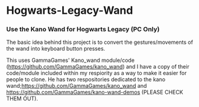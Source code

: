 # Hogwarts-Legacy-Wand
### Use the Kano Wand for Hogwarts Legacy (PC Only)

The basic idea behind this project is to convert the gestures/movements of the wand into keyboard button presses.

This uses GammaGames' Kano_wand module/code (https://github.com/GammaGames/kano_wand) and I have a copy of their code/module included within my respiority as a 
way to make it easier for people to clone. He has two respositories dedicated to the kano wand;https://github.com/GammaGames/kano_wand and https://github.com/GammaGames/kano-wand-demos (PLEASE CHECK THEM OUT).
